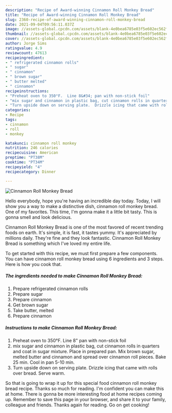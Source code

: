 ```yaml
---
description: "Recipe of Award-winning Cinnamon Roll Monkey Bread"
title: "Recipe of Award-winning Cinnamon Roll Monkey Bread"
slug: 2360-recipe-of-award-winning-cinnamon-roll-monkey-bread
date: 2021-09-04T09:56:11.037Z
image: //assets-global.cpcdn.com/assets/blank-4e0bea6785e03f5e602ec562f230caae08da540cada707380b4fe1bbebba43da.png
thumbnail: //assets-global.cpcdn.com/assets/blank-4e0bea6785e03f5e602ec562f230caae08da540cada707380b4fe1bbebba43da.png
cover: //assets-global.cpcdn.com/assets/blank-4e0bea6785e03f5e602ec562f230caae08da540cada707380b4fe1bbebba43da.png
author: Jorge Sims
ratingvalue: 4.9
reviewcount: 47613
recipeingredient:
- " refrigerated cinnamon rolls"
- " sugar"
- " cinnamon"
- " brown sugar"
- " butter melted"
- " cinnamon"
recipeinstructions:
- "Preheat oven to 350°F.  Line 8&#34; pan with non-stick foil"
- "mix sugar and cinnamon in plastic bag, cut cinnamon rolls in quarters and coat in sugar mixture.  Place in prepared pan. Mix brown sugar, melted butter and cinnamon and spread over cinnamon roll pieces.  Bake 25 min. Cool in pan 5-10 min."
- "Turn upside down on serving plate.  Drizzle icing that came with rolls over bread.  Serve warm."
categories:
- Recipe
tags:
- cinnamon
- roll
- monkey

katakunci: cinnamon roll monkey 
nutrition: 246 calories
recipecuisine: American
preptime: "PT38M"
cooktime: "PT34M"
recipeyield: "4"
recipecategory: Dinner

---
```



![Cinnamon Roll Monkey Bread](//assets-global.cpcdn.com/assets/blank-4e0bea6785e03f5e602ec562f230caae08da540cada707380b4fe1bbebba43da.png)

Hello everybody, hope you're having an incredible day today. Today, I will show you a way to make a distinctive dish, cinnamon roll monkey bread. One of my favorites. This time, I'm gonna make it a little bit tasty. This is gonna smell and look delicious.

Cinnamon Roll Monkey Bread is one of the most favored of recent trending foods on earth. It's simple, it is fast, it tastes yummy. It's appreciated by millions daily. They're fine and they look fantastic. Cinnamon Roll Monkey Bread is something which I've loved my entire life.




To get started with this recipe, we must first prepare a few components. You can have cinnamon roll monkey bread using 6 ingredients and 3 steps. Here is how you cook that.

<!--inarticleads1-->

##### The ingredients needed to make Cinnamon Roll Monkey Bread:

1. Prepare  refrigerated cinnamon rolls
1. Prepare  sugar
1. Prepare  cinnamon
1. Get  brown sugar
1. Take  butter, melted
1. Prepare  cinnamon




<!--inarticleads2-->

##### Instructions to make Cinnamon Roll Monkey Bread:

1. Preheat oven to 350°F.  Line 8&#34; pan with non-stick foil
1. mix sugar and cinnamon in plastic bag, cut cinnamon rolls in quarters and coat in sugar mixture.  Place in prepared pan. Mix brown sugar, melted butter and cinnamon and spread over cinnamon roll pieces.  Bake 25 min. Cool in pan 5-10 min.
1. Turn upside down on serving plate.  Drizzle icing that came with rolls over bread.  Serve warm.




So that is going to wrap it up for this special food cinnamon roll monkey bread recipe. Thanks so much for reading. I'm confident you can make this at home. There is gonna be more interesting food at home recipes coming up. Remember to save this page in your browser, and share it to your family, colleague and friends. Thanks again for reading. Go on get cooking!
